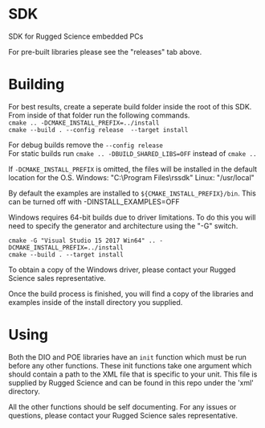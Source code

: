 # SDK
SDK for Rugged Science embedded PCs

For pre-built libraries please see the "releases" tab above.

# Building
For best results, create a seperate build folder inside the root of this SDK. From inside of that folder run the following commands.  
 `cmake .. -DCMAKE_INSTALL_PREFIX=../install`  
 `cmake --build . --config release  --target install`  
   
For debug builds remove the `--config release`  
For static builds run `cmake .. -DBUILD_SHARED_LIBS=OFF` instead of `cmake ..`  

If `-DCMAKE_INSTALL_PREFIX` is omitted, the files will be installed in the default location for the O.S.
Windows: "C:\Program Files\rssdk\"
Linux: "/usr/local"

By default the examples are installed to `${CMAKE_INSTALL_PREFIX}/bin`. This can be turned off with -DINSTALL_EXAMPLES=OFF

Windows requires 64-bit builds due to driver limitations. To do this you will need to specify the generator and architecture using the "-G" switch.  
  
`cmake -G "Visual Studio 15 2017 Win64" .. -DCMAKE_INSTALL_PREFIX=../install`  
`cmake --build . --target install`

To obtain a copy of the Windows driver, please contact your Rugged Science sales representative.

Once the build process is finished, you will find a copy of the libraries and examples inside of the install directory you supplied.

# Using
Both the DIO and POE libraries have an `init` function which must be run before any other functions. These init functions take one argument which should contain a path to the XML file that is specific to your unit. This file is supplied by Rugged Science and can be found in this repo under the 'xml' directory.

All the other functions should be self documenting. For any issues or questions, please contact your Rugged Science sales representative.